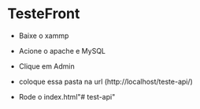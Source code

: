 # TesteFront

- Baixe o xammp

- Acione o apache e MySQL

- Clique em Admin

- coloque essa pasta na url (http://localhost/teste-api/)

- Rode o index.html"# test-api" 
